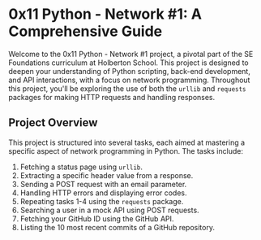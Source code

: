# 0x11 Python - Network #1: A Comprehensive Guide

Welcome to the 0x11 Python - Network #1 project, a pivotal part of the SE Foundations curriculum at Holberton School. This project is designed to deepen your understanding of Python scripting, back-end development, and API interactions, with a focus on network programming. Throughout this project, you'll be exploring the use of both the `urllib` and `requests` packages for making HTTP requests and handling responses.

## Project Overview

This project is structured into several tasks, each aimed at mastering a specific aspect of network programming in Python. The tasks include:

1. Fetching a status page using `urllib`.
2. Extracting a specific header value from a response.
3. Sending a POST request with an email parameter.
4. Handling HTTP errors and displaying error codes.
5. Repeating tasks 1-4 using the `requests` package.
6. Searching a user in a mock API using POST requests.
7. Fetching your GitHub ID using the GitHub API.
8. Listing the 10 most recent commits of a GitHub repository.
